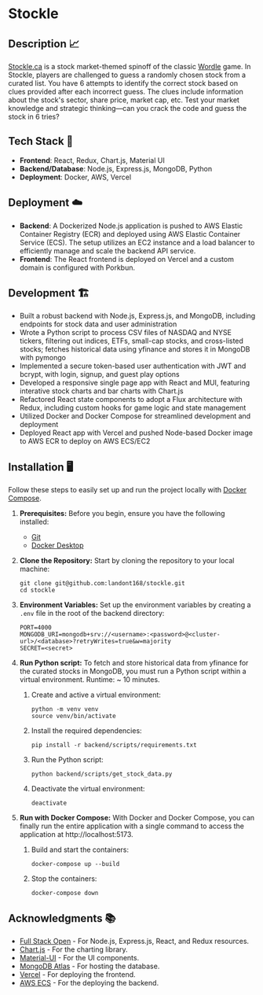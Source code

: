 # Stockle

## Description 📈

[Stockle.ca](https://www.stockle.ca/) is a stock market-themed spinoff of the classic [Wordle](https://www.nytimes.com/games/wordle/index.html) game. In Stockle, players are challenged to guess a randomly chosen stock from a curated list. You have 6 attempts to identify the correct stock based on clues provided after each incorrect guess. The clues include information about the stock's sector, share price, market cap, etc. Test your market knowledge and strategic thinking—can you crack the code and guess the stock in 6 tries?

## Tech Stack 🥞

- **Frontend**: React, Redux, Chart.js, Material UI
- **Backend/Database**: Node.js, Express.js, MongoDB, Python
- **Deployment**: Docker, AWS, Vercel

## Deployment ☁️

- **Backend**: A Dockerized Node.js application is pushed to AWS Elastic Container Registry (ECR) and deployed using AWS Elastic Container Service (ECS). The setup utilizes an EC2 instance and a load balancer to efficiently manage and scale the backend API service.
- **Frontend**: The React frontend is deployed on Vercel and a custom domain is configured with Porkbun.

## Development 🏗️

- Built a robust backend with Node.js, Express.js, and MongoDB, including endpoints for stock data and user administration
- Wrote a Python script to process CSV files of NASDAQ and NYSE tickers, filtering out indices, ETFs, small-cap stocks, and cross-listed stocks; fetches historical data using yfinance and stores it in MongoDB with pymongo
- Implemented a secure token-based user authentication with JWT and bcrypt, with login, signup, and guest play options
- Developed a responsive single page app with React and MUI, featuring interative stock charts and bar charts with Chart.js
- Refactored React state components to adopt a Flux architecture with Redux, including custom hooks for game logic and state management
- Utilized Docker and Docker Compose for streamlined development and deployment
- Deployed React app with Vercel and pushed Node-based Docker image to AWS ECR to deploy on AWS ECS/EC2

## Installation 🖥️

Follow these steps to easily set up and run the project locally with [Docker Compose](https://docs.docker.com/compose/).

1. **Prerequisites:**
   Before you begin, ensure you have the following installed:

   - [Git](https://git-scm.com/book/en/v2/Getting-Started-Installing-Git)
   - [Docker Desktop](https://www.docker.com/products/docker-desktop/)

2. **Clone the Repository:**
   Start by cloning the repository to your local machine:

   ```
   git clone git@github.com:landont168/stockle.git
   cd stockle
   ```

3. **Environment Variables:**
   Set up the environment variables by creating a `.env` file in the root of the backend directory:

   ```
   PORT=4000
   MONGODB_URI=mongodb+srv://<username>:<password>@<cluster-url>/<database>?retryWrites=true&w=majority
   SECRET=<secret>
   ```

4. **Run Python script:**
   To fetch and store historical data from yfinance for the curated stocks in MongoDB, you must run a Python script within a virtual environment. Runtime: ~ 10 minutes.

   1. Create and active a virtual environment:

      ```
      python -m venv venv
      source venv/bin/activate
      ```

   2. Install the required dependencies:

      ```
      pip install -r backend/scripts/requirements.txt
      ```

   3. Run the Python script:

      ```
      python backend/scripts/get_stock_data.py
      ```

   4. Deactivate the virtual environment:

      ```
      deactivate
      ```

5. **Run with Docker Compose:**
   With Docker and Docker Compose, you can finally run the entire application with a single command to access the application at http://localhost:5173.

   1. Build and start the containers:

      ```
      docker-compose up --build
      ```

   2. Stop the containers:

      ```
      docker-compose down
      ```

## Acknowledgments 📚

- [Full Stack Open](https://fullstackopen.com/en/) - For Node.js, Express.js, React, and Redux resources.
- [Chart.js](https://www.chartjs.org/) - For the charting library.
- [Material-UI](https://mui.com/) - For the UI components.
- [MongoDB Atlas](https://www.mongodb.com/cloud/atlas) - For hosting the database.
- [Vercel](https://vercel.com/) - For deploying the frontend.
- [AWS ECS](https://docs.aws.amazon.com/ecs/) - For the deploying the backend.
